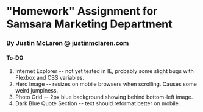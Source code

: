 # "Homework" Assignment for Samsara Marketing Department

### By Justin McLaren @ [justinmclaren.com](https://justinmclaren.com)

#### To-DO

1. Internet Explorer -- not yet tested in IE, probably some slight bugs with Flexbox and CSS variables. 
2. Hero Image -- resizes on mobile browsers when scrolling. Causes some weird jumpiness.
3. Photo Grid -- 2px blue background showing behind bottom-left image.
4. Dark Blue Quote Section -- text should reformat better on mobile.

